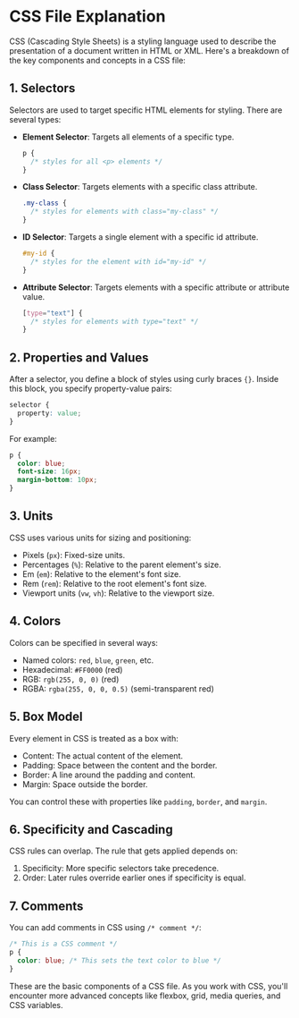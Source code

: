 # CSS File Explanation

CSS (Cascading Style Sheets) is a styling language used to describe the presentation of a document written in HTML or XML. Here's a breakdown of the key components and concepts in a CSS file:

## 1. Selectors

Selectors are used to target specific HTML elements for styling. There are several types:

- **Element Selector**: Targets all elements of a specific type.
  ```css
  p {
    /* styles for all <p> elements */
  }
  ```

- **Class Selector**: Targets elements with a specific class attribute.
  ```css
  .my-class {
    /* styles for elements with class="my-class" */
  }
  ```

- **ID Selector**: Targets a single element with a specific id attribute.
  ```css
  #my-id {
    /* styles for the element with id="my-id" */
  }
  ```

- **Attribute Selector**: Targets elements with a specific attribute or attribute value.
  ```css
  [type="text"] {
    /* styles for elements with type="text" */
  }
  ```

## 2. Properties and Values

After a selector, you define a block of styles using curly braces `{}`. Inside this block, you specify property-value pairs:

```css
selector {
  property: value;
}
```

For example:
```css
p {
  color: blue;
  font-size: 16px;
  margin-bottom: 10px;
}
```

## 3. Units

CSS uses various units for sizing and positioning:

- Pixels (`px`): Fixed-size units.
- Percentages (`%`): Relative to the parent element's size.
- Em (`em`): Relative to the element's font size.
- Rem (`rem`): Relative to the root element's font size.
- Viewport units (`vw`, `vh`): Relative to the viewport size.

## 4. Colors

Colors can be specified in several ways:

- Named colors: `red`, `blue`, `green`, etc.
- Hexadecimal: `#FF0000` (red)
- RGB: `rgb(255, 0, 0)` (red)
- RGBA: `rgba(255, 0, 0, 0.5)` (semi-transparent red)

## 5. Box Model

Every element in CSS is treated as a box with:

- Content: The actual content of the element.
- Padding: Space between the content and the border.
- Border: A line around the padding and content.
- Margin: Space outside the border.

You can control these with properties like `padding`, `border`, and `margin`.

## 6. Specificity and Cascading

CSS rules can overlap. The rule that gets applied depends on:

1. Specificity: More specific selectors take precedence.
2. Order: Later rules override earlier ones if specificity is equal.

## 7. Comments

You can add comments in CSS using `/* comment */`:

```css
/* This is a CSS comment */
p {
  color: blue; /* This sets the text color to blue */
}
```

These are the basic components of a CSS file. As you work with CSS, you'll encounter more advanced concepts like flexbox, grid, media queries, and CSS variables.
